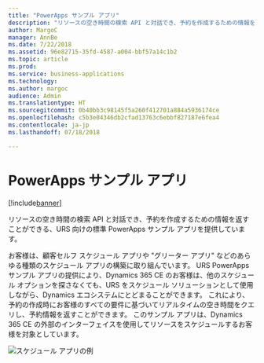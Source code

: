 ```yaml
---
title: "PowerApps サンプル アプリ"
description: "リソースの空き時間の検索 API と対話でき、予約を作成するための情報を返すことができる、URS 向けの標準 PowerApps サンプル アプリを提供しています。"
author: MargoC
manager: AnnBe
ms.date: 7/22/2018
ms.assetid: 96e82715-35fd-4587-a004-bbf57a14c1b2
ms.topic: article
ms.prod: 
ms.service: business-applications
ms.technology: 
ms.author: margoc
audience: Admin
ms.translationtype: HT
ms.sourcegitcommit: 0b40bb3c98145f5a260f412701a884a5936174ce
ms.openlocfilehash: c5b3e04346db2cfad13763c6ebbf827187e6fea4
ms.contentlocale: ja-jp
ms.lasthandoff: 07/18/2018

---
```


#  <a name="powerapps-sample-app"></a>PowerApps サンプル アプリ

[!include[banner](../../../../includes/banner.md)]

リソースの空き時間の検索 API と対話でき、予約を作成するための情報を返すことができる、URS 向けの標準 PowerApps サンプル アプリを提供しています。

お客様は、顧客セルフ スケジュール アプリや "グリーター アプリ" などのあらゆる種類のスケジュール アプリの構築に取り組んでいます。 URS PowerApps サンプル アプリの提供により、Dynamics 365 CE のお客様は、他のスケジュール オプションを探さなくても、URS をスケジュール ソリューションとして使用しながら、Dynamics エコシステムにとどまることができます。 これにより、予約の作成時にお客様のすべての要件に基づいてリアルタイムの空き時間をクエリし、予約情報を返すことができます。 このサンプル アプリは、Dynamics 365 CE の外部のインターフェイスを使用してリソースをスケジュールするお客様を対象としています。

![](media/powerapps-sample-app-1.png "スケジュール アプリの例")
<!-- picture -->


